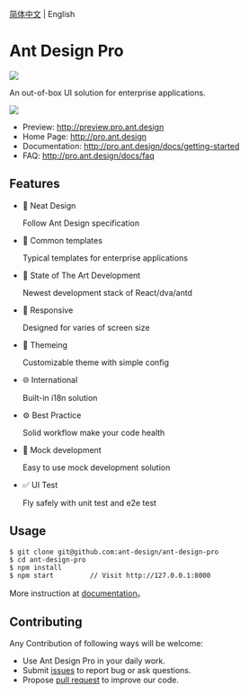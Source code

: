 [简体中文](./README.md) | English

# Ant Design Pro

[![](https://img.shields.io/travis/ant-design/test2.svg?style=flat-square)](https://travis-ci.org/ant-design/test2)

An out-of-box UI solution for enterprise applications.

![](https://gw.alipayobjects.com/zos/rmsportal/UMpXlUaLSMJMhejrlREh.png)

- Preview: http://preview.pro.ant.design
- Home Page: http://pro.ant.design
- Documentation: http://pro.ant.design/docs/getting-started
- FAQ: http://pro.ant.design/docs/faq

## Features

- :gem: Neat Design

  Follow Ant Design specification

- :triangular_ruler: Common templates

  Typical templates for enterprise applications

- :rocket: State of The Art Development

  Newest development stack of React/dva/antd

- :iphone: Responsive

  Designed for varies of screen size

- :art: Themeing

  Customizable theme with simple config

- :globe_with_meridians: International

  Built-in i18n solution

- :gear: Best Practice

  Solid workflow make your code health

- :1234: Mock development

  Easy to use mock development solution

- :white_check_mark: UI Test

  Fly safely with unit test and e2e test

## Usage

```
$ git clone git@github.com:ant-design/ant-design-pro
$ cd ant-design-pro
$ npm install
$ npm start         // Visit http://127.0.0.1:8000
```

More instruction at [documentation](http://pro.ant.design/docs/getting-started)。

## Contributing

Any Contribution of following ways will be welcome:

- Use Ant Design Pro in your daily work.
- Submit [issues](http://github.com/ant-design/ant-design-pro/issues) to report bug or ask questions.
- Propose [pull request](http://github.com/ant-design/ant-design-pro/pulls) to improve our code.
